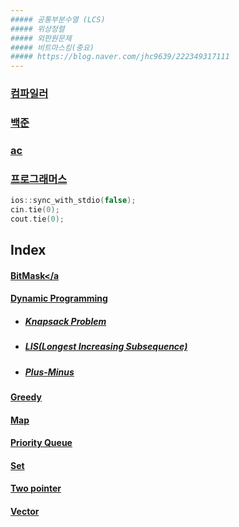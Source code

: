 ```yaml
---
##### 공통부분수열 (LCS)      
##### 위상정렬   
##### 외판원문제  
##### 비트마스킹(중요)
##### https://blog.naver.com/jhc9639/222349317111
---
```

### <a href="https://www.onlinegdb.com/">컴파일러</a>
### <a href="https://www.acmicpc.net/">백준</a>
### <a href="https://solved.ac/">ac</a>
### <a href="https://programmers.co.kr/learn/challenges?tab=algorithm_practice_kit">프로그래머스</a>  

```cpp
ios::sync_with_stdio(false);
cin.tie(0);
cout.tie(0);
```

## Index
#### <a href="BitMask/BitMask.md">BitMask</a
#### <a href="Dynamic Programming/Dynamic Programming.md">Dynamic Programming</a>
* ##### <a href="Dynamic Programming/Knapsack Problem.md">Knapsack Problem</a>
* ##### <a href="Dynamic Programming/LIS.md">LIS(Longest Increasing Subsequence)</a>
* ##### <a href="Dynamic Programming/Plus-Minus.md">Plus-Minus</a>
#### <a href="Greedy/Greedy.md">Greedy</a>
#### <a href="Hash/map.md">Map</a>
#### <a href="Priority Queue/Priority Queue.md">Priority Queue</a>
#### <a href="Hash/set.md">Set</a>
#### <a href="Two pointer/Two pointer.md">Two pointer</a>
#### <a href="String/Vector.md">Vector</a>
